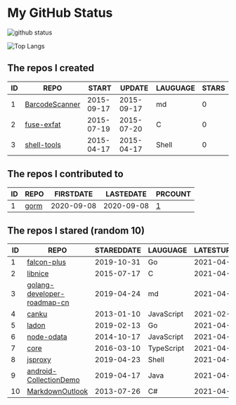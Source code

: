# My GitHub Status

<img src="https://github-readme-stats-1.yihong0618.vercel.app/api?username=egenchen&show_icons=true&&&hide_title=true&count_private=true" alt="github status" />

![Top Langs](https://github-readme-stats-1.yihong0618.vercel.app/api/top-langs/?username=egenchen&layout=compact)

<!--START_SECTION:my_github-->
## The repos I created
| ID |                             REPO                             |   START    |   UPDATE   | LAUGUAGE | STARS |
|----|--------------------------------------------------------------|------------|------------|----------|-------|
|  1 | [BarcodeScanner](https://github.com/egenchen/BarcodeScanner) | 2015-09-17 | 2015-09-17 | md       |     0 |
|  2 | [fuse-exfat](https://github.com/egenchen/fuse-exfat)         | 2015-07-19 | 2015-07-20 | C        |     0 |
|  3 | [shell-tools](https://github.com/egenchen/shell-tools)       | 2015-04-17 | 2015-04-17 | Shell    |     0 |

## The repos I contributed to
| ID |                  REPO                   | FIRSTDATE  | LASTEDATE  |                                PRCOUNT                                 |
|----|-----------------------------------------|------------|------------|------------------------------------------------------------------------|
|  1 | [gorm](https://github.com/go-gorm/gorm) | 2020-09-08 | 2020-09-08 | [1](https://github.com/go-gorm/gorm/pulls?q=is%3Apr+author%3Aegenchen) |

## The repos I stared (random 10)
| ID |                                          REPO                                           | STAREDDATE |  LAUGUAGE  | LATESTUPDATE |
|----|-----------------------------------------------------------------------------------------|------------|------------|--------------|
|  1 | [falcon-plus](https://github.com/open-falcon/falcon-plus)                               | 2019-10-31 | Go         | 2021-04-30   |
|  2 | [libnice](https://github.com/libnice/libnice)                                           | 2015-07-17 | C          | 2021-04-26   |
|  3 | [golang-developer-roadmap-cn](https://github.com/Quorafind/golang-developer-roadmap-cn) | 2019-04-24 | md         | 2021-04-30   |
|  4 | [canku](https://github.com/willerce/canku)                                              | 2013-01-10 | JavaScript | 2021-02-10   |
|  5 | [ladon](https://github.com/ory/ladon)                                                   | 2019-02-13 | Go         | 2021-04-30   |
|  6 | [node-odata](https://github.com/TossShinHwa/node-odata)                                 | 2014-10-17 | JavaScript | 2021-04-13   |
|  7 | [core](https://github.com/cqrsfk/core)                                                  | 2016-03-10 | TypeScript | 2021-04-19   |
|  8 | [jsproxy](https://github.com/EtherDream/jsproxy)                                        | 2019-04-23 | Shell      | 2021-04-30   |
|  9 | [android-CollectionDemo](https://github.com/wapchief/android-CollectionDemo)            | 2019-04-17 | Java       | 2021-04-27   |
| 10 | [MarkdownOutlook](https://github.com/mmanela/MarkdownOutlook)                           | 2013-07-26 | C#         | 2021-04-23   |

<!--END_SECTION:my_github-->
